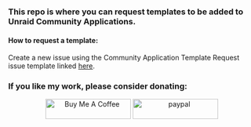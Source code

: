 
<h3>This repo is where you can request templates to be added to Unraid Community Applications.</h3>

<h4>How to request a template:</h4>

<p>Create a new issue using the Community Application Template Request issue template linked <a href="https://github.com/bravohotel91/unraid-templates/issues/new?assignees=&labels=Template+Request&projects=&template=template-request.md&title=Community+Application+Template+Request+-+%3Capplication+name%3E">here</a>.</p>

<h3>If you like my work, please consider donating:</h3>

<div style="text-align: center;">
    <a href="https://www.buymeacoffee.com/bravohotel91" target="_blank"><img src="https://cdn.buymeacoffee.com/buttons/default-orange.png" alt="Buy Me A Coffee" height="41" width="174"></a>
    <a href="https://www.paypal.me/bhous1">
      <img src="https://raw.githubusercontent.com/andreostrovsky/donate-with-paypal/925c5a9e/PNG/blue.png" alt="paypal" height="41" width="174">
    </a>
</div>

   